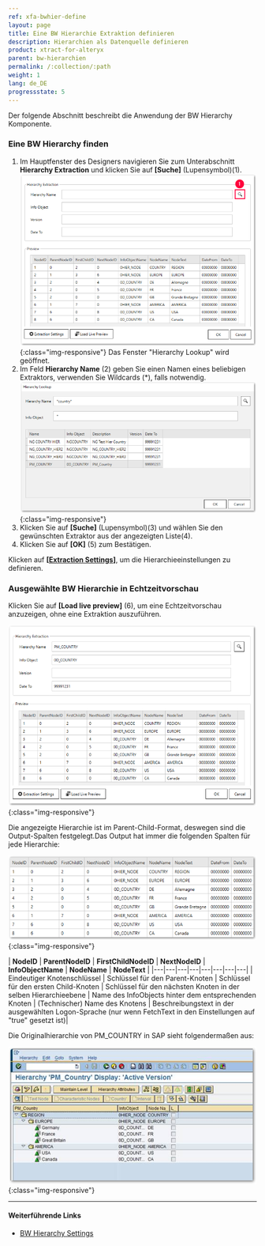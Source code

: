 ```yaml
---
ref: xfa-bwhier-define
layout: page
title: Eine BW Hierarchie Extraktion definieren
description: Hierarchien als Datenquelle definieren
product: xtract-for-alteryx
parent: bw-hierarchien
permalink: /:collection/:path
weight: 1
lang: de_DE
progressstate: 5
---
```

Der folgende Abschnitt beschreibt die Anwendung der BW Hierarchy Komponente.

### Eine BW Hierarchy finden

1. Im Hauptfenster des Designers navigieren Sie zum Unterabschnitt **Hierarchy Extraction** und klicken Sie auf  **[Suche]** (Lupensymbol)(1).  
![Define-Data-Source-Hierarchy](/img/content/xfa/Define-Data-Source-Hierarchy_1.png){:class="img-responsive"}
Das Fenster "Hierarchy Lookup" wird geöffnet.
2. Im Feld **Hierarchy Name** (2) geben Sie einen Namen eines beliebigen Extraktors, verwenden Sie Wildcards (*), falls notwendig.
![Look-Up-Hierarchy](/img/content/extractors.bwhier/Look-Up-Hierarchy.png){:class="img-responsive"}
3. Klicken Sie auf **[Suche]** (Lupensymbol)(3) und wählen Sie den gewünschten Extraktor aus der angezeigten Liste(4).
4. Klicken Sie auf **[OK]** (5) zum Bestätigen.

Klicken auf **[[Extraction Settings](./hierarchie-extraktionseinstellungen)]**, um die Hierarchieeinstellungen zu definieren.

### Ausgewählte BW Hierarchie in Echtzeitvorschau
Klicken Sie auf **[Load live preview]** (6), um eine Echtzeitvorschau anzuzeigen, ohne eine Extraktion auszuführen.<br>

![Define-Data-Source-Hierarchy](/img/content/extractors.bwhier/Define-Data-Source-Hierarchy.png){:class="img-responsive"}

Die angezeigte Hierarchie ist im Parent-Child-Format, deswegen sind die Output-Spalten festgelegt.Das Output hat immer die folgenden Spalten für jede Hierarchie:

![Hierarchy-Table-Output](/img/content/xfa/Hierarchy-Table-Output-Result.png){:class="img-responsive"}

| **NodeID** | **ParentNodeID**  | **FirstChildNodeID**  |  **NextNodeID** | **InfoObjectName**  | **NodeName** | **NodeText**  |
|---|---|---|---|---|---|---|---|
| Eindeutiger Knotenschlüssel  | Schlüssel für den Parent-Knoten  | Schlüssel für den ersten Child-Knoten  | Schlüssel für den nächsten Knoten in der selben Hierarchieebene  | Name des InfoObjects hinter dem entsprechenden Knoten  | (Technischer) Name des Knotens | Beschreibungstext in der ausgewählten Logon-Sprache (nur wenn FetchText in den Einstellungen auf "true" gesetzt ist)|


Die Originalhierarchie von PM_COUNTRY in SAP sieht folgendermaßen aus:

![Hierarchy-Table-SAP](/img/content/extractors.bwhier/Hierarchy-Table-Output.png){:class="img-responsive"}


****
#### Weiterführende Links
- [BW Hierarchy Settings](./hierarchie-extraktionseinstellungen)